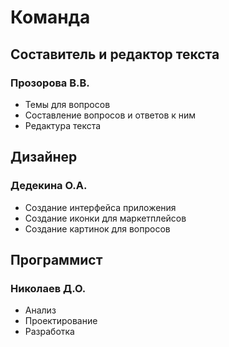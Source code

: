 # Команда

## Составитель и редактор текста
### Прозорова В.В.

- Темы для вопросов
- Составление вопросов и ответов к ним
- Редактура текста

## Дизайнер
### Дедекина О.А.

- Создание интерфейса приложения
- Создание иконки для маркетплейсов
- Создание картинок для вопросов

## Программист
### Николаев Д.О.

- Анализ
- Проектирование
- Разработка
